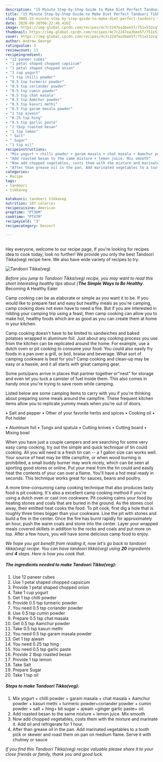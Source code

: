 ```yaml
---
description: "15 Minute Step-by-Step Guide to Make Diet Perfect Tandoori Tikka(veg)"
title: "15 Minute Step-by-Step Guide to Make Diet Perfect Tandoori Tikka(veg)"
slug: 3005-15-minute-step-by-step-guide-to-make-diet-perfect-tandoori-tikkaveg
date: 2020-09-26T06:22:48.416Z
image: https://img-global.cpcdn.com/recipes/4c7c2247ea3bee5f/751x532cq70/tandoori-tikkaveg-recipe-main-photo.jpg
thumbnail: https://img-global.cpcdn.com/recipes/4c7c2247ea3bee5f/751x532cq70/tandoori-tikkaveg-recipe-main-photo.jpg
cover: https://img-global.cpcdn.com/recipes/4c7c2247ea3bee5f/751x532cq70/tandoori-tikkaveg-recipe-main-photo.jpg
author: Andrew George
ratingvalue: 3
reviewcount: 13
recipeingredient:
- "12 paneer cubes"
- "1 petal shaped chopped capsicum"
- "1 petal shaped chopped onion"
- "1 cup yogurt"
- "1 tsp chilli powder"
- "0.5 tsp turmeric powder"
- "0.5 tsp coriander powder"
- "0.5 tsp cumin powder"
- "0.5 tsp chat masala"
- "0.5 tsp Aamchur powder"
- "0.5 tsp kasuri methi"
- "0.5 tsp garam masala powder"
- "1 tsp ajwain"
- "0.25 tsp hing"
- "0.5 tsp garlic paste"
- "2 tbsp roasted besan"
- "1 tsp lemon"
- " Salt"
- " Sugar"
- "1 tsp oil"
recipeinstructions:
- "Mix yogurt + chilli powder + garam masala + chat masala + Aamchur powder + kasuri methi + turmeric powder+coriander powder + cumin powder + salt + hing+ bit sugar + ajwain +ginger garlic paste+ oil."
- "Add roasted besan to the same mixture + lemon juice. Mix smooth"
- "Now add chopped vegetables, costs them with the mixture and marinate it. Add oil and refrigerate for 1 hour."
- "After than grease oil in the pan. Add marinated vegetables to a tooth pick or skewer and roast them on pan on medium flame. Serve it with chutney or sauce"
categories:
- Recipe
tags:
- tandoori
- tikkaveg

katakunci: tandoori tikkaveg 
nutrition: 187 calories
recipecuisine: American
preptime: "PT36M"
cooktime: "PT47M"
recipeyield: "3"
recipecategory: Dessert

---
```

<br>
Hey everyone, welcome to our recipe page, If you're looking for recipes idea to cook today, look no further! We provide you only the best Tandoori Tikka(veg) recipe here. We also have wide variety of recipes to try.
<br>


![Tandoori Tikka(veg)](https://img-global.cpcdn.com/recipes/4c7c2247ea3bee5f/751x532cq70/tandoori-tikkaveg-recipe-main-photo.jpg)

<i>Before you jump to Tandoori Tikka(veg) recipe, you may want to read this short interesting healthy tips about {<strong>The Simple Ways to Be Healthy</strong>.</i>
Becoming A Healthy Eater

    
Camp cooking can be as elaborate or simple as you want it to be. If you would like to prepare fast and easy but healthy meals as you're camping, camp cooking does not even have to need a fire. But if you are interested in ridding your camping trip using a feast, then camp cooking can allow you to make hot, healthy foods which are as good as you can create them at home in your kitchen.

Camp cooking doesn't have to be limited to sandwiches and baked potatoes wrapped in aluminum foil.  Just about any cooking process you use from the kitchen can be replicated around the home. For example, use a dutch oven or pit cooking to consume your food. You could also easily fry foods in a pan over a grill, or boil, braise and beverage. What sort of camping cookware is best for you? Camp cooking and clean-up may be easy or a hassle, and it all starts with great camping gear.

Some pots/pans arrive in places that partner together or"nest" for storage and even let you tuck a canister of fuel inside them. This also comes in handy once you're trying to save room while camping.

Listed below are some camping items to carry with you if you're thinking about preparing some meals around the campfire. These frequent kitchen items allow you to replicate yummy meals when you're out of doors.

• Salt and pepper
• Other of your favorite herbs and spices
• Cooking oil
• Pot holder

• Aluminum foil
• Tongs and spatula
• Cutting knives
• Cutting board
• Mixing bowl


When you have just a couple campers and are searching for some very easy camp cooking, try out the simple and quick technique of tin could cooking. All you will need is a fresh tin can -- a 1 gallon size can works well. Your source of heat may be little campfire, or when wood burning is prohibited, a small buddy burner may work nicely, which can be seen at sporting good stores or online. Put your meal from the tin could and easily heat the contents of your can over a flame. You'll have a hot meal ready in seconds.  This technique works great for sauces, beans and poultry.

A more time-consuming camp cooking technique that also produces tasty food is pit cooking.  It's also a excellent camp cooking method if you're using a dutch oven or cast iron cookware. Pit cooking calms your food by heating stones and coals that are buried in the ground. As the stones cool away, their emitted heat cooks the food. To pit cook, first dig a hole that is roughly three times bigger than your cookware. Line the pit with stones and build a fire in the center. Once the fire has burnt rapidly for approximately an hour, push the warm coals and stone into the center. Layer your wrapped meals covered skillets in addition to the rocks and coals and put more on top. After a few hours, you will have some delicious camp food to enjoy.


<i>We hope you got benefit from reading it, now let's go back to tandoori tikka(veg) recipe. You can have tandoori tikka(veg) using <strong>20</strong> ingredients and <strong>4</strong> steps. Here is how you cook that.
</i>

##### The ingredients needed to make Tandoori Tikka(veg):

1. Use 12 paneer cubes
1. Use 1 petal shaped chopped capsicum
1. Provide 1 petal shaped chopped onion
1. Take 1 cup yogurt
1. Get 1 tsp chilli powder
1. Provide 0.5 tsp turmeric powder
1. You need 0.5 tsp coriander powder
1. Use 0.5 tsp cumin powder
1. Prepare 0.5 tsp chat masala
1. Get 0.5 tsp Aamchur powder
1. Take 0.5 tsp kasuri methi
1. You need 0.5 tsp garam masala powder
1. Get 1 tsp ajwain
1. You need 0.25 tsp hing
1. You need 0.5 tsp garlic paste
1. Provide 2 tbsp roasted besan
1. Provide 1 tsp lemon
1. Take  Salt
1. Prepare  Sugar
1. Take 1 tsp oil


##### Steps to make Tandoori Tikka(veg):

1. Mix yogurt + chilli powder + garam masala + chat masala + Aamchur powder + kasuri methi + turmeric powder+coriander powder + cumin powder + salt + hing+ bit sugar + ajwain +ginger garlic paste+ oil.
1. Add roasted besan to the same mixture + lemon juice. Mix smooth
1. Now add chopped vegetables, costs them with the mixture and marinate it. Add oil and refrigerate for 1 hour.
1. After than grease oil in the pan. Add marinated vegetables to a tooth pick or skewer and roast them on pan on medium flame. Serve it with chutney or sauce




<i>If you find this Tandoori Tikka(veg) recipe valuable please share it to your close friends or family, thank you and good luck.</i>
